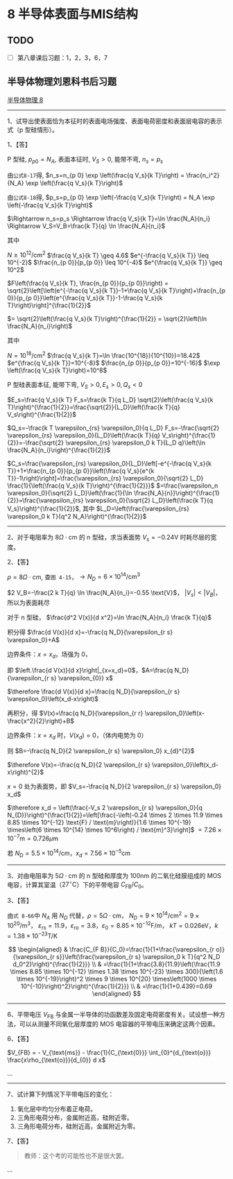 # 8 半导体表面与MIS结构

## TODO

* [ ] 第八章课后习题：1，2，3，6，7

## 半导体物理刘恩科书后习题

[半导体物理 8](https://wenku.baidu.com/view/99c3de649b6648d7c1c74616?pcf=2&bfetype=new&bfetype=new&_wkts_=1725500706332)

---

1、试导出使表面恰为本征时的表面电场强度、表面电荷密度和表面层电容的表示式（p 型硅情形）。

1、【答】

P 型硅, $p_{p 0}=N_A$, 表面本征时, $V_S>0$, 能带不弯, $n_s=p_s$

由`公式8-17`得, $n_s=n_{p 0} \exp \left(\frac{q V_s}{k T}\right) = \frac{n_i^2}{N_A} \exp \left(\frac{q V_s}{k T}\right)$

由`公式8-18`得, $p_s=p_{p 0} \exp \left(-\frac{q V_s}{k T}\right) = N_A \exp \left(-\frac{q V_s}{k T}\right)$

$\Rightarrow n_s=p_s \Rightarrow \frac{q V_s}{k T}=\ln \frac{N_A}{n_i} \Rightarrow V_S=V_B=\frac{k T}{q} \ln \frac{N_A}{n_i}$

其中

$N \geq 10^{12} / \mathrm{cm}^2$
$\frac{q V_s}{k T} \geq 4.6$
$e^{-\frac{q V_s}{k T}} \leq 10^{-2}$
$\frac{n_{p 0}}{p_{p 0}} \leq 10^{-4}$
$e^{\frac{q V_s}{k T}} \geq 10^2$

$F\left(\frac{q V_s}{k T}, \frac{n_{p 0}}{p_{p 0}}\right) = \sqrt{2}\left[\left(e^{-\frac{q V_s}{k T}}-1+\frac{q V_s}{k T}\right)+\frac{n_{p 0}}{p_{p 0}}\left(e^{\frac{q V_s}{k T}}-1-\frac{q V_s}{k T}\right)\right]^{\frac{1}{2}}$

$= \sqrt{2}\left(\frac{q V_s}{k T}\right)^{\frac{1}{2}} = \sqrt{2}\left(\ln \frac{N_A}{n_i}\right)$

其中

$N=10^{18} / \mathrm{cm}^2$
$\frac{q V_s}{k T}=\ln \frac{10^{18}}{10^{10}}=18.42$
$e^{\frac{q V_s}{k T}}=10^{-8}$
$\frac{n_{p 0}}{p_{p 0}}=10^{-16}$
$\exp \left(\frac{q V_s}{k T}\right)=10^8$

P 型硅表面本征, 能带下弯, $V_S>0, E_s>0, Q_s<0$

$E_s=\frac{q V_s}{k T} F_s=\frac{k T}{q L_D} \sqrt{2}\left(\frac{q V_s}{k T}\right)^{\frac{1}{2}}=\frac{\sqrt{2}}{L_D}\left(\frac{k T}{q} V_s\right)^{\frac{1}{2}}$

$Q_s=-\frac{k T \varepsilon_{rs} \varepsilon_0}{q L_D} F_s=-\frac{\sqrt{2} \varepsilon_{rs} \varepsilon_0}{L_D}\left(\frac{k T}{q} V_s\right)^{\frac{1}{2}}=-\frac{\sqrt{2} \varepsilon_{rs} \varepsilon_0 k T}{L_D q}\left(\ln \frac{N_A}{n_i}\right)^{\frac{1}{2}}$

$C_s=\frac{\varepsilon_{rs} \varepsilon_0}{L_D}\left[-e^{-\frac{q V_s}{k T}}+1+\frac{n_{p 0}}{p_{p 0}}\left(\frac{q V_s}{e^{k T}}-1\right)\right]=\frac{\varepsilon_{rs} \varepsilon_0}{\sqrt{2} L_D} \frac{1}{\left(\frac{q V_s}{k T}\right)^{\frac{1}{2}}}$
$=\frac{\varepsilon_n \varepsilon_0}{\sqrt{2} L_D}\left(\frac{1}{\ln \frac{N_A}{n}}\right)^{\frac{1}{2}}=\frac{\varepsilon_{rs} \varepsilon_0}{\sqrt{2} L_D}\left(\frac{k T}{q V_s}\right)^{\frac{1}{2}}$, 其中 $L_D=\left(\frac{\varepsilon_{rs} \varepsilon_0 k T}{q^2 N_A}\right)^{\frac{1}{2}}$

---

2、对于电阻率为 $8 \Omega \cdot \text{cm}$ 的 n 型硅，求当表面势 $V_{\text{s}} = -0.24 \text{V}$ 时耗尽层的宽度。

2、【答】

$\rho=8 \Omega \cdot \text{cm}$, 查`图 4-15`，$\to N_{D}=6 \times 10^{14} / \text{cm}^3$

$2 V_B=-\frac{2 k T}{q} \ln \frac{N_A}{n_i}=-0.55 \text{V}$，
$\left|V_s\right| < \left|V_B\right|$，所以为表面耗尽

对于 n 型硅， $\frac{d^2 V(x)}{d x^2}=\ln \frac{N_A}{n_i} \frac{k T}{q}$

积分得 $\frac{d V(x)}{d x}=-\frac{q N_D}{\varepsilon_{r s} \varepsilon_0}+A$

边界条件：$x=x_d$，场强为 0，

即 $\left.\frac{d V(x)}{d x}\right|_{x=x_d}=0$，$A=\frac{q N_D}{\varepsilon_{r s} \varepsilon_{0}} x$

$\therefore \frac{d V(x)}{d x}=\frac{q N_D}{\varepsilon_{r s} \varepsilon_0}\left(x_d-x\right)$

再积分，得 $V(x)=\frac{q N_D}{\varepsilon_{r r} \varepsilon_0}\left(x-\frac{x^2}{2}\right)+B$

边界条件：$x=x_d$ 时，$V(x_d)=0$，（体内电势为 0）

则 $B=-\frac{q N_D}{2 \varepsilon_{r s} \varepsilon_0} x_{d}^{2}$

$\therefore V(x)=-\frac{q N_D}{2 \varepsilon_{r s} \varepsilon_0}\left(x_d-x\right)^{2}$

$x=0$ 处为表面势，即 $V_s=-\frac{q N_D}{2 \varepsilon_{r s} \varepsilon_0} x_d$

$\therefore x_d = \left(\frac{-V_s 2 \varepsilon_{r s} \varepsilon_0}{q N_{D}}\right)^{\frac{1}{2}}=\left[\frac{-\left(-0.24 \times 2 \times 11.9 \times 8.85 \times 10^{-12} \text{F} / \text{m}\right)}{1.6 \times 10^{-19} \times\left(6 \times 10^{14} \times 10^6\right) / \text{m}^3}\right]$
$= 7.26 \times 10^{-7} \text{m}=0.726 \mu \text{m}$

若 $N_D=5.5 \times 10^{14} / \text{cm}$，$x_d=7.56 \times 10^{-5} \text{cm}$

---

3、对由电阻率为 $5 \Omega \cdot \text{cm}$ 的 n 型硅和厚度为 $100 \text{nm}$ 的二氧化硅膜组成的 MOS 电容，计算其室温（$27^\circ \text{C}$）下的平带电容 $C_{\text{FB}}/C_{\text{0}}$。

3、【答】

由`式 8-66`中 $N_A$ 用 $N_D$ 代替，$\rho=5 \Omega \cdot \text{cm}$，
$N_D=9 \times 10^{14} / \text{cm}^2=9 \times 10^{20} / \text{m}^3$，
$\varepsilon_{rs}=11.9$，$\varepsilon_{ro}=3.8$，$\varepsilon_0=8.85 \times 10^{-12} \text{F} / \text{m}$，
$k T=0.026 \text{eV}$，$k=1.38 \times 10^{-23} \text{T} / \text{K}$

$$
\begin{aligned}
& \frac{C_{F B}}{C_0}=\frac{1}{1+\frac{\varepsilon_{r o}}{\varepsilon_{r s}}\left(\frac{\varepsilon_{r s} \varepsilon_0 k T}{q^2 N_D d_0^2}\right)^{\frac{1}{2}}} \\
& =\frac{1}{1+\frac{3.8}{11.9}\left(\frac{11.9 \times 8.85 \times 10^{-12} \times 1.38 \times 10^{-23} \times 300}{\left(1.6 \times 10^{-19}\right)^2 \times 9 \times 10^{20} \times\left(1000 \times 10^{-10}\right)^2}\right)^{\frac{1}{2}}} \\
& =\frac{1}{1+0.439}=0.69
\end{aligned}
$$

---

6、平带电压 $V_{\text{FB}}$ 与金属一半导体的功函数差及固定电荷密度有关。试设想一种方法，可以从测量不同氧化层厚度的 MOS 电容器的平带电压来确定这两个因素。

6、【答】

$V_{FB} = - V_{\text{ms}} - \frac{1}{C_{\text{0}}} \int_{0}^{d_{\text{o}}} \frac{x\rho_{\text{o}}}{d_{0}} d x$

...

---

7、试计算下列情况下平带电压的变化：

1. 氧化层中均匀分布着正电荷。
2. 三角形电荷分布，金属附近高，硅附近零。
3. 三角形电荷分布，硅附近高，金属附近为零。

7、【答】

> 教师：这个考的可能性也不是很大罢。

...
